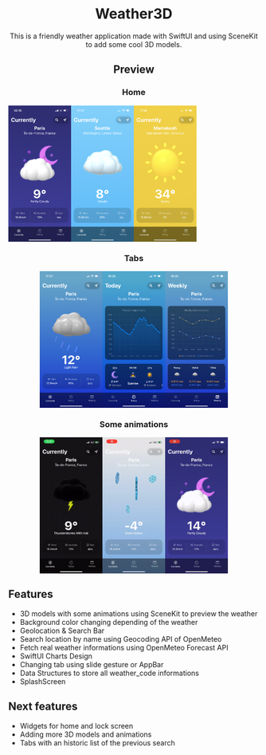 <h1 align="center">Weather3D</h1>
<p align="center">This is a friendly weather application made with SwiftUI and using SceneKit to add some cool 3D models.</p>

<h2 align="center">Preview</h2>

<h3 align="center">Home</h3>
<div align="center" style="width: 100%; display: flex;">
  <img src="/gitimages/IMG_3050.PNG" width="25%">
  <img src="/gitimages/IMG_3035.PNG" width="25%">
  <img src="/gitimages/IMG_3036.PNG" width="25%">
</div>

<h3 align="center">Tabs</h3>
<div align="center" style="width: 100%; display: flex; justify-content: center; align-items: center;">
  <img src="/gitimages/IMG_3034.PNG" width="25%">
  <img src="/gitimages/IMG_3037.PNG" width="25%">
  <img src="/gitimages/IMG_3038.PNG" width="25%">
</div>

<h3 align="center">Some animations</h3>
<div align="center" style="width: 100%; display: flex; justify-content: center; align-items: center;">
  <img src="/gitimages/gif1.gif" width="25%">
  <img src="/gitimages/gif2.gif" width="25%">
  <img src="/gitimages/gif3.gif" width="25%">
</div>

## Features
- 3D models with some animations using SceneKit to preview the weather
- Background color changing depending of the weather
- Geolocation & Search Bar
- Search location by name using Geocoding API of OpenMeteo
- Fetch real weather informations using OpenMeteo Forecast API
- SwiftUI Charts Design
- Changing tab using slide gesture or AppBar
- Data Structures to store all weather_code informations
- SplashScreen

## Next features
- Widgets for home and lock screen
- Adding more 3D models and animations
- Tabs with an historic list of the previous search
